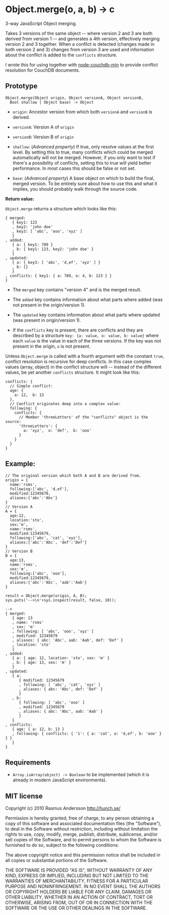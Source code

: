 # Object.merge(o, a, b) -> c

3-way JavaScript Object merging.

Takes 3 versions of the same object -- where version 2 and 3 are both derived from version 1 -- and generates a 4th version, effectively merging version 2 and 3 together. When a conflict is detected (changes made in both version 2 and 3) changes from version 3 are used and information about the conflict is added to the `conflicts` structure.

I wrote this for using together with [node-couchdb-min](http://github.com/rsms/node-couchdb-min) to provide conflict resolution for CouchDB documents.

## Prototype

    Object.merge(Object origin, Object versionA, Object versionB,
      Bool shallow | Object base) -> Object

- `origin`: Ancestor version from which both `versionA` and `versionB` is derived.

- `versionA`: Version A of `origin`

- `versionB`: Version B of `origin`

- `shallow`: (*Advanced property*) If true, only resolve values at the first level. By setting this to true, many conflicts which could be merged automatically will not be merged. However, if you only want to test if there's a possibility of conflicts, setting this to true will yield better performance. In most cases this should be false or not set. 

- `base`: (*Advanced property*) A base object on which to build the final, merged version. To be entirely sure about how to use this and what it implies, you should probably walk through the source code.


**Return value:**

`Object.merge` returns a structure which looks like this:

    { merged: 
       { key1: 123
       , key2: 'john doe'
       , key3: [ 'abc', 'ooo', 'xyz' ]
       }
    , added: 
       { a: { key1: 789 }
       , b: { key1: 123, key2: 'john doe' }
       }
    , updated: 
       { a: { key3: [ 'abc', 'd,ef', 'xyz' ] }
       , b: {}
       }
    , conflicts: { key1: { a: 789, o: 4, b: 123 } }
    }

- The `merged` key contains "version 4" and is the merged result.

- The `added` key contains information about what parts where added (was not 
  present in the origin/version 1).

- The `updated` key contains information about what parts where updated (was 
  present in origin/version 1).

- If the `conflicts` key is present, there are conflicts and they are described
  by a structure `key: {a: value, o: value, b: value}` where each `value` is the
  value in each of the three versions. If the key was not present in the origin,
  `o` is not present. 

Unless `Object.merge` is called with a fourth argument with the constant `true`, conflict resolution is recursive for deep conflicts. In this case complex values (array, object) in the conflict structure will -- instead of the different values, be yet another `conflicts` structure. It might look like this:

    conflicts: {
      // Simple conflict:
      age: { 
        a: 12,  b: 13
      },
      // Conflict originates deep into a complex value:
      following: {
        conflicts: {
          // Member 'threeLetters' of the "conflicts" object is the source:
          'threeLetters': {
            a: 'xyz',  o: 'def',  b: 'ooo'
          }
        }
      }
    }


## Example:

    // The original version which both A and B are derived from.
    origin = {
      name:'rsms', 
      following:['abc', 'd,ef'],
      modified:12345678,
      aliases:{'abc':'Abc'}
    }
    // Version A
    A = {
      age:12, 
      location:'sto', 
      sex:'m', 
      name:'rsms', 
      modified:12345679,
      following:['abc', 'cat', 'xyz'],
      aliases:{'abc':'Abc', 'def':'Def'}
    }
    // Version B
    B = {
      age:13, 
      name:'rsms', 
      sex:'m', 
      following:['abc', 'ooo'], 
      modified:12345679, 
      aliases:{'abc':'Abc', 'aab':'Aab'}
    }

    result = Object.merge(origin, A, B);
    sys.puts('-->\n'+sys.inspect(result, false, 10));

    -->
    { merged: 
       { age: 13
       , name: 'rsms'
       , sex: 'm'
       , following: [ 'abc', 'ooo', 'xyz' ]
       , modified: 12345679
       , aliases: { abc: 'Abc', aab: 'Aab', def: 'Def' }
       , location: 'sto'
       }
    , added: 
       { a: { age: 12, location: 'sto', sex: 'm' }
       , b: { age: 13, sex: 'm' }
       }
    , updated: 
       { a: 
          { modified: 12345679
          , following: [ 'abc', 'cat', 'xyz' ]
          , aliases: { abc: 'Abc', def: 'Def' }
          }
       , b: 
          { following: [ 'abc', 'ooo' ]
          , modified: 12345679
          , aliases: { abc: 'Abc', aab: 'Aab' }
          }
       }
    , conflicts: 
       { age: { a: 12, b: 13 }
       , following: { conflicts: { '1': { a: 'cat', o: 'd,ef', b: 'ooo' } } }
       }
    }

## Requirements

- `Array.isArray(object) -> Boolean` to be implemented (which it is already in modern JavaScript environments).

## MIT license

Copyright (c) 2010 Rasmus Andersson <http://hunch.se/>

Permission is hereby granted, free of charge, to any person obtaining a copy
of this software and associated documentation files (the "Software"), to deal
in the Software without restriction, including without limitation the rights
to use, copy, modify, merge, publish, distribute, sublicense, and/or sell
copies of the Software, and to permit persons to whom the Software is
furnished to do so, subject to the following conditions:

The above copyright notice and this permission notice shall be included in
all copies or substantial portions of the Software.

THE SOFTWARE IS PROVIDED "AS IS", WITHOUT WARRANTY OF ANY KIND, EXPRESS OR
IMPLIED, INCLUDING BUT NOT LIMITED TO THE WARRANTIES OF MERCHANTABILITY,
FITNESS FOR A PARTICULAR PURPOSE AND NONINFRINGEMENT. IN NO EVENT SHALL THE
AUTHORS OR COPYRIGHT HOLDERS BE LIABLE FOR ANY CLAIM, DAMAGES OR OTHER
LIABILITY, WHETHER IN AN ACTION OF CONTRACT, TORT OR OTHERWISE, ARISING FROM,
OUT OF OR IN CONNECTION WITH THE SOFTWARE OR THE USE OR OTHER DEALINGS IN
THE SOFTWARE.

